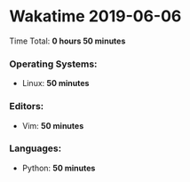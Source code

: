# Wakatime 2019-06-06

Time Total: **0 hours 50 minutes**

### Operating Systems:
- Linux: **50 minutes** 

### Editors:
- Vim: **50 minutes** 

### Languages:
- Python: **50 minutes** 

